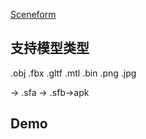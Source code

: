 
[Sceneform](https://developers.google.cn/ar/develop/java/sceneform/import-assets)
## 支持模型类型
.obj .fbx .gltf
.mtl .bin .png .jpg

-> .sfa -> .sfb->apk

## Demo
[](https://developers.google.cn/ar/develop/java/sceneform/samples)